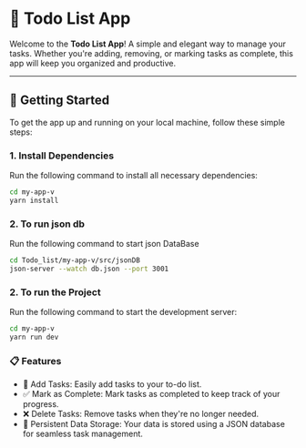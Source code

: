 # 🎉 **Todo List App**

Welcome to the **Todo List App**! A simple and elegant way to manage your tasks. Whether you're adding, removing, or marking tasks as complete, this app will keep you organized and productive.

---

## 🚀 **Getting Started**

To get the app up and running on your local machine, follow these simple steps:

### 1. Install Dependencies

Run the following command to install all necessary dependencies:

```bash
cd my-app-v
yarn install
```

### 2. To run json db

Run the following command to start json DataBase
```bash
cd Todo_list/my-app-v/src/jsonDB
json-server --watch db.json --port 3001
```

### 2. To run the Project

Run the following command to start the development server:

```bash
cd my-app-v
yarn run dev
```

### 📋 Features
* 📝 Add Tasks: Easily add tasks to your to-do list.
* ✅ Mark as Complete: Mark tasks as completed to keep track of your progress.
* ❌ Delete Tasks: Remove tasks when they're no longer needed.
* 💾 Persistent Data Storage: Your data is stored using a JSON database for seamless task management.